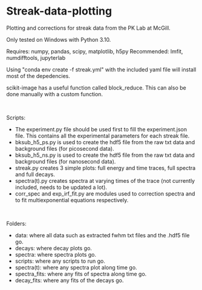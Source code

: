 # Streak-data-plotting
Plotting and corrections for streak data from the PK Lab at McGill.<br/>

Only tested on Windows with Python 3.10.

Requires:  numpy, pandas, scipy, matplotlib, h5py
Recommended: lmfit, numdifftools, jupyterlab

Using "conda env create -f streak.yml" with the included yaml file will install most of the depedencies.

scikit-image has a useful function called block_reduce. This can also be done manually with a custom function.

<br/>

Scripts:

  - The experiment.py file should be used first to fill the experiment.json file. This contains all the experimental parameters for each streak file.
  - bksub_h5_ps.py is used to create the hdf5 file from the raw txt data and background files (for picosecond data).
  - bksub_h5_ns.py is used to create the hdf5 file from the raw txt data and background files (for nanosecond data).
  - streak.py creates 3 simple plots: full energy and time traces, full spectra and full decays. 
  - spectra(t).py creates spectra at varying times of the trace (not currently included, needs to be updated a lot).
  - corr_spec and exp_irf_fit.py are modules used to correction spectra and to fit multiexponential equations respectively. 

<br/>

Folders:

  - data: where all data such as extracted fwhm txt files and the .hdf5 file go.
  - decays: where decay plots go.
  - spectra: where spectra plots go.
  - scripts: where any scripts to run go.
  - spectra(t): where any spectra plot along time go.
  - spectra_fits: where any fits of spectra along time go.
  - decay_fits: where any fits of the decays go.

<br/>

